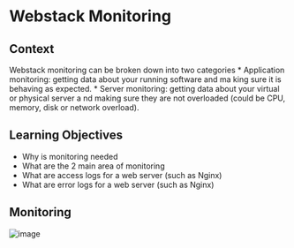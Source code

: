 # Webstack Monitoring

## Context

Webstack monitoring can be broken down into two categories
	 * Application monitoring: getting data about your running software and ma		king sure it is behaving as expected.
	 * Server monitoring: getting data about your virtual or physical server a           nd making sure they are not overloaded (could be CPU, memory, disk or network overload).

## Learning Objectives

* Why is monitoring needed
* What are the 2 main area of monitoring
* What are access logs for a web server (such as Nginx)
* What are error logs for a web server (such as Nginx)

## Monitoring
![image](https://s3.amazonaws.com/intranet-projects-files/holbertonschool-sysadmin_devops/281/hb3pAsO.png)
